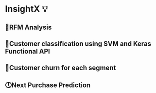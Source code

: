 # InsightX 💡

## 🔬RFM Analysis 
## 🎎Customer classification using SVM and Keras Functional API 
## 🧪Customer churn for each segment 
## 🕔Next Purchase Prediction 
